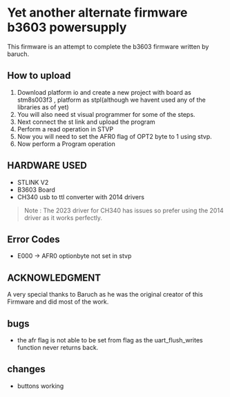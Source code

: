 # Yet another alternate firmware b3603 powersupply

This firmware is an attempt to complete the b3603 firmware written by baruch.

## How to upload

1. Download platform io and create a new project with board as stm8s003f3 , platform as stpl(although we havent used any of the libraries as of yet)
1. You will also need st visual programmer for some of the steps.
1. Next connect the st link and upload the program
1. Perform a read operation in STVP
1. Now you will need to set the AFR0 flag of OPT2 byte to 1 using stvp.
1. Now perform a Program operation

## HARDWARE USED

- STLINK V2
- B3603 Board
- CH340 usb to ttl converter with 2014 drivers

> Note : The 2023 driver for CH340 has issues so prefer using the 2014 driver as it works perfectly.

## Error Codes

- E000 -> AFR0 optionbyte not set in stvp

## ACKNOWLEDGMENT

A very special thanks to Baruch as he was the original creator of this Firmware and did most of the work.

## bugs

- the afr flag is not able to be set from flag as the uart_flush_writes function never returns back.

## changes

- buttons working

